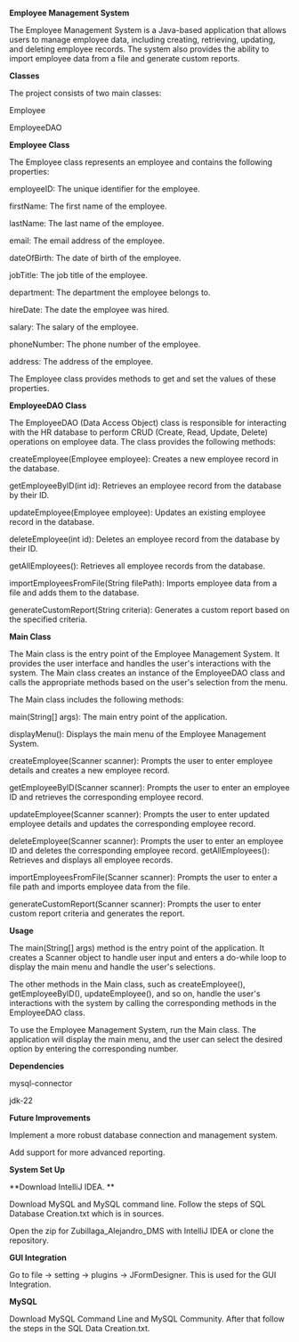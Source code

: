 **Employee Management System**

The Employee Management System is a Java-based application that allows users to manage employee data, including creating, retrieving, updating, and deleting employee records. The system also provides the ability to import employee data from a file and generate custom reports.

**Classes**

The project consists of two main classes:

Employee

EmployeeDAO

**Employee Class**

The Employee class represents an employee and contains the following properties:

employeeID: The unique identifier for the employee.

firstName: The first name of the employee.

lastName: The last name of the employee.

email: The email address of the employee.

dateOfBirth: The date of birth of the employee.

jobTitle: The job title of the employee.

department: The department the employee belongs to.

hireDate: The date the employee was hired.

salary: The salary of the employee.

phoneNumber: The phone number of the employee.

address: The address of the employee.

The Employee class provides methods to get and set the values of these properties.

**EmployeeDAO Class**

The EmployeeDAO (Data Access Object) class is responsible for interacting with the HR database to perform CRUD (Create, Read, Update, Delete) operations on employee data. The class provides the following methods:

createEmployee(Employee employee): Creates a new employee record in the database.

getEmployeeByID(int id): Retrieves an employee record from the database by their ID.

updateEmployee(Employee employee): Updates an existing employee record in the database.

deleteEmployee(int id): Deletes an employee record from the database by their ID.

getAllEmployees(): Retrieves all employee records from the database.

importEmployeesFromFile(String filePath): Imports employee data from a file and adds them to the database.

generateCustomReport(String criteria): Generates a custom report based on the specified criteria.

**Main Class**

The Main class is the entry point of the Employee Management System. It provides the user interface and handles the user's interactions with the system. The Main class creates an instance of the EmployeeDAO class and calls the appropriate methods based on the user's selection from the menu.

The Main class includes the following methods:

main(String[] args): The main entry point of the application.

displayMenu(): Displays the main menu of the Employee Management System.

createEmployee(Scanner scanner): Prompts the user to enter employee details and creates a new employee record.

getEmployeeByID(Scanner scanner): Prompts the user to enter an employee ID and retrieves the corresponding employee record.

updateEmployee(Scanner scanner): Prompts the user to enter updated employee details and updates the corresponding employee record.

deleteEmployee(Scanner scanner): Prompts the user to enter an employee ID and deletes the corresponding employee record.
getAllEmployees(): Retrieves and displays all employee records.

importEmployeesFromFile(Scanner scanner): Prompts the user to enter a file path and imports employee data from the file.

generateCustomReport(Scanner scanner): Prompts the user to enter custom report criteria and generates the report.

**Usage**

The main(String[] args) method is the entry point of the application. It creates a Scanner object to handle user input and enters a do-while loop to display the main menu and handle the user's selections.

The other methods in the Main class, such as createEmployee(), getEmployeeByID(), updateEmployee(), and so on, handle the user's interactions with the system by calling the corresponding methods in the EmployeeDAO class.

To use the Employee Management System, run the Main class. The application will display the main menu, and the user can select the desired option by entering the corresponding number.

**Dependencies**

mysql-connector 

jdk-22

**Future Improvements**

Implement a more robust database connection and management system.

Add support for more advanced reporting.

**System Set Up**

**Download IntelliJ IDEA. **

Download MySQL and MySQL command line. Follow the steps of SQL Database Creation.txt which is in sources.

Open the zip for Zubillaga_Alejandro_DMS with IntelliJ IDEA or clone the repository.

**GUI Integration**

Go to file -> setting -> plugins -> JFormDesigner. This is used for the GUI Integration.

**MySQL**

Download MySQL Command Line and MySQL Community. After that follow the steps in the SQL Data Creation.txt. 

